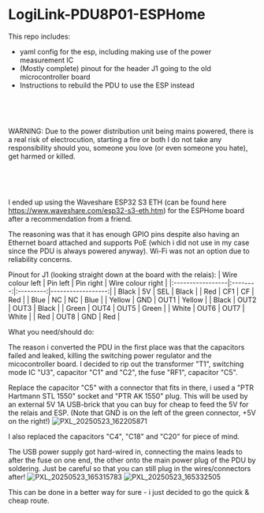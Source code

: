 # LogiLink-PDU8P01-ESPHome

This repo includes:
- yaml config for the esp, including making use of the power measurement IC
- (Mostly complete) pinout for the header J1 going to the old microcontroller board
- Instructions to rebuild the PDU to use the ESP instead

&nbsp;

&nbsp;

WARNING: Due to the power distribution unit being mains powered, there is a real risk of electrocution, starting a fire or both
I do not take any responsibility should you, someone you love (or even someone you hate), get harmed or killed.

&nbsp;

&nbsp;

I ended up using the Waveshare ESP32 S3 ETH (can be found here https://www.waveshare.com/esp32-s3-eth.htm) for the ESPHome board after a recommendation from a friend.

The reasoning was that it has enough GPIO pins despite also having an Ethernet board attached and supports PoE (which i did not use in my case since the PDU is always powered anyway).
Wi-Fi was not an option due to reliability concerns.

Pinout for J1 (looking straight down at the board with the relais):
| Wire colour left | Pin left | Pin right | Wire colour right |
|:-----------------|:--------:|:---------:|------------------:|
| Black            | 5V       | SEL       | Black             |
| Red              | CF1      | CF        | Red               |
| Blue             | NC       | NC        | Blue              |
| Yellow           | GND      | OUT1      | Yellow            |
| Black            | OUT2     | OUT3      | Black             |
| Green            | OUT4     | OUT5      | Green             |
| White            | OUT6     | OUT7      | White             |
| Red              | OUT8     | GND       | Red               |

What you need/should do:

The reason i converted the PDU in the first place was that the capacitors failed and leaked, killing the switching power regulator and the micocontroller board.
I decided to rip out the transformer "T1", switching mode IC "U3", capacitor "C1" and "C2", the fuse "RF1", capacitor "C5".

Replace the capacitor "C5" with a connector that fits in there, i used a "PTR Hartmann STL 1550" socket and "PTR AK 1550" plug. This will be used by an external 5V 1A USB-brick that you can buy for cheap to feed the 5V for the relais and ESP. (Note that GND is on the left of the green connector, +5V on the right!)
![PXL_20250523_162205871](https://github.com/user-attachments/assets/8cd2f4d9-82ca-4861-b06a-df60ad64fd64)

I also replaced the capacitors "C4", "C18" and "C20" for piece of mind.

The USB power supply got hard-wired in, connecting the mains leads to after the fuse on one end, the other onto the main power plug of the PDU by soldering. Just be careful so that you can still plug in the wires/connectors after!
![PXL_20250523_165315783](https://github.com/user-attachments/assets/c4e8a836-e959-495a-bdb3-458c0cec52ff)
![PXL_20250523_165332505](https://github.com/user-attachments/assets/b7c7c97c-f7d9-45a4-87b5-09d9b0d76798)


This can be done in a better way for sure - i just decided to go the quick & cheap route.
